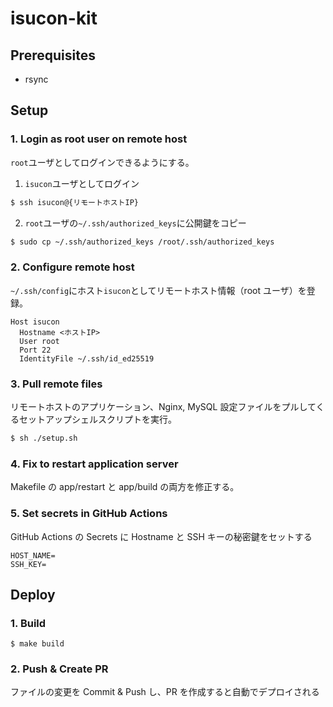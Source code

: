 # isucon-kit

## Prerequisites

- rsync

## Setup

### 1. Login as root user on remote host

`root`ユーザとしてログインできるようにする。

1. `isucon`ユーザとしてログイン

```sh
$ ssh isucon@{リモートホストIP}
```

2. `root`ユーザの`~/.ssh/authorized_keys`に公開鍵をコピー

```sh
$ sudo cp ~/.ssh/authorized_keys /root/.ssh/authorized_keys
```

### 2. Configure remote host

`~/.ssh/config`にホスト`isucon`としてリモートホスト情報（root ユーザ）を登録。

```
Host isucon
  Hostname <ホストIP>
  User root
  Port 22
  IdentityFile ~/.ssh/id_ed25519
```

### 3. Pull remote files

リモートホストのアプリケーション、Nginx, MySQL 設定ファイルをプルしてくるセットアップシェルスクリプトを実行。

```sh
$ sh ./setup.sh
```

### 4. Fix to restart application server

Makefile の app/restart と app/build の両方を修正する。

### 5. Set secrets in GitHub Actions

GitHub Actions の Secrets に Hostname と SSH キーの秘密鍵をセットする

```
HOST_NAME=
SSH_KEY=
```

## Deploy

### 1. Build

```
$ make build
```

### 2. Push & Create PR

ファイルの変更を Commit & Push し、PR を作成すると自動でデプロイされる
